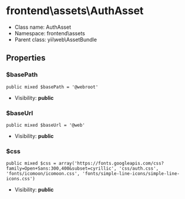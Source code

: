 frontend\assets\AuthAsset
===============






* Class name: AuthAsset
* Namespace: frontend\assets
* Parent class: yii\web\AssetBundle





Properties
----------


### $basePath

    public mixed $basePath = '@webroot'





* Visibility: **public**


### $baseUrl

    public mixed $baseUrl = '@web'





* Visibility: **public**


### $css

    public mixed $css = array('https://fonts.googleapis.com/css?family=Open+Sans:300,400&subset=cyrillic', 'css/auth.css', 'fonts/icomoon/icomoon.css', 'fonts/simple-line-icons/simple-line-icons.css')





* Visibility: **public**



